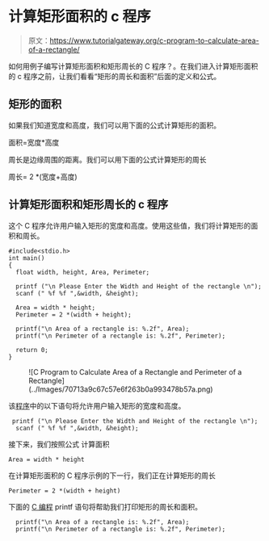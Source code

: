 # 计算矩形面积的 c 程序

> 原文：<https://www.tutorialgateway.org/c-program-to-calculate-area-of-a-rectangle/>

如何用例子编写计算矩形面积和矩形周长的 C 程序？。在我们进入计算矩形面积的 c 程序之前，让我们看看“矩形的周长和面积”后面的定义和公式。

## 矩形的面积

如果我们知道宽度和高度，我们可以用下面的公式计算矩形的面积。

面积=宽度*高度

周长是边缘周围的距离。我们可以用下面的公式计算矩形的周长

周长= 2 *(宽度+高度)

## 计算矩形面积和矩形周长的 c 程序

这个 C 程序允许用户输入矩形的宽度和高度。使用这些值，我们将计算矩形的面积和周长。

```
#include<stdio.h>
int main()
{
  float width, height, Area, Perimeter; 

  printf ("\n Please Enter the Width and Height of the rectangle \n");
  scanf (" %f %f ",&width, &height);

  Area = width * height;
  Perimeter = 2 *(width + height);

  printf("\n Area of a rectangle is: %.2f", Area);
  printf("\n Perimeter of a rectangle is: %.2f", Perimeter);

  return 0;
}
```

<figure class="wp-block-image">![C Program to Calculate Area of a Rectangle and Perimeter of a Rectangle](../Images/70713a9c67c57e6f263b0a993478b57a.png)</figure>

该[程序](https://www.tutorialgateway.org/c-programming-examples/)中的以下语句将允许用户输入矩形的宽度和高度。

```
 printf ("\n Please Enter the Width and Height of the rectangle \n");
  scanf (" %f %f ",&width, &height);
```

接下来，我们按照公式 计算面积

```
Area = width * height
```

在计算矩形面积的 C 程序示例的下一行，我们正在计算矩形的周长

```
Perimeter = 2 *(width + height)
```

下面的 [C 编程](https://www.tutorialgateway.org/c-programming/) printf 语句将帮助我们打印矩形的周长和面积。

```
  printf("\n Area of a rectangle is: %.2f", Area);
  printf("\n Perimeter of a rectangle is: %.2f", Perimeter);
```